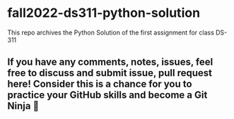 # fall2022-ds311-python-solution
This repo archives the Python Solution of the first assignment for class DS-311


## If you have any comments, notes, issues, feel free to discuss and submit issue, pull request here! Consider this is a chance for you to practice your GitHub skills and become a Git Ninja 🥷
